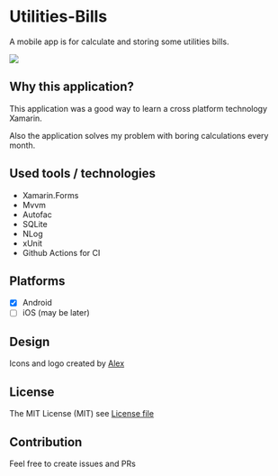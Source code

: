 # Utilities-Bills
A mobile app is for calculate and storing some utilities bills.

![](https://github.com/vashov/Utilities-Bills/workflows/Continuous/badge.svg)

## Why this application?
This application was a good way to learn a cross platform technology Xamarin.

Also the application solves my problem with boring calculations every month.
## Used tools / technologies

- Xamarin.Forms
- Mvvm
- Autofac
- SQLite
- NLog
- xUnit
- Github Actions for CI

## Platforms

- [x] Android
- [ ] iOS (may be later)

## Design
Icons and logo created by [Alex](https://github.com/JokePenny)

## License
The MIT License (MIT) see [License file](/LICENSE)

## Contribution
Feel free to create issues and PRs
